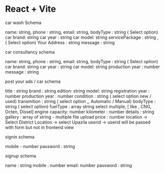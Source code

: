 # React + Vite

car wash Schema

name: string,
phone : string,
email: string,
bodyType : string ( Select option)
car brand: string
car year : string
car model: string
servicePackage : string , ( Select option)
Your Address : string
message : string

car consultancy schema

name: string,
phone : string,
email: string,
bodyType : string ( Select option)
car brand: string
car year : string
car model: string
production year : number
message : string

post your ads / car schema

title : string
brand : string
edition: string
model: string
registration year : number
production year : number
condition : string ( select option new / used)
transmition : string ( select option ,, Automatic / Manual)
bodyType : string ( select option)
fuelType : array string select multiple, [ like , CNG, Octen, Dissel]
engine capacity: number
kilometer : number
details : string
gallery : array of string - multiple file upload
price : number
location -> Select District
Location -> select Upazila
userid -> userid will be passed with form but not in frontend view

signin schema

mobile - number
password : string

signup schema

name : string
mobile : number
email: number
password : string
